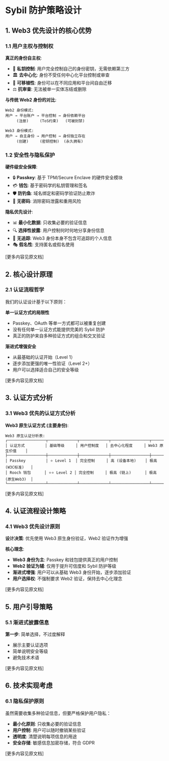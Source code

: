 # Sybil 防护策略设计

## 1. Web3 优先设计的核心优势

### 1.1 用户主权与控制权

**真正的身份自主权**:
- 🔑 **私钥控制**: 用户完全控制自己的身份密钥，无需依赖第三方
- 🏛️ **去中心化**: 身份不受任何中心化平台控制或审查
- 🔄 **可移植性**: 身份可以在不同应用和平台间自由迁移
- ⚖️ **抗审查**: 无法被单一实体冻结或删除

**与传统 Web2 身份的对比**:
```
Web2 身份模式:
用户 → 平台账户 → 平台控制 → 身份依赖平台
     (注册)     (ToS约束)   (可被封禁)

Web3 身份模式:
用户 → 自主身份 → 用户控制 → 身份独立存在
     (创建)     (密钥控制)  (永久拥有)
```

### 1.2 安全性与隐私保护

**硬件级安全保障**:
- 🔒 **Passkey**: 基于 TPM/Secure Enclave 的硬件安全模块
- 💳 **钱包**: 基于密码学的私钥管理和签名
- 🛡️ **防钓鱼**: 域名绑定和密码学验证防止欺诈
- 🔐 **无密码**: 消除密码泄露和重用风险

**隐私优先设计**:
- 📊 **最小化数据**: 只收集必要的验证信息
- 🔍 **选择性披露**: 用户控制何时何地分享身份信息
- 🚫 **无追踪**: Web3 身份本身不包含可追踪的个人信息
- 🎭 **假名性**: 支持匿名或假名使用

[更多内容见原文档]

## 2. 核心设计原理

### 2.1 认证流程哲学
我们的认证设计基于以下原则：

**单一认证方式的局限性**
- Passkey、OAuth 等单一方式都可以被重复创建
- 没有任何单一认证方式能提供完美的 Sybil 防护
- 真正的防护来自多种验证方式的组合和交叉验证

**渐进式增强安全**
- 从最基础的认证开始（Level 1）
- 逐步添加更强的唯一性验证（Level 2+）
- 用户可以选择适合自己的安全等级

[更多内容见原文档]

## 3. 认证方式分析

### 3.1 Web3 优先的认证方式分析

**Web3 原生认证方式 (主要身份)**:
```
Web3 原生认证分析表:
┌─────────────────┬─────────────┬─────────────┬─────────────────┬─────────────────┐
│ 认证方式         │ 基础等级     │ 用户控制度   │ 去中心化程度     │ Web3 原生价值    │
├─────────────────┼─────────────┼─────────────┼─────────────────┼─────────────────┤
│ Passkey         │ ⭐ Level 1  │ 完全控制     │ 高 (设备本地)    │ 极高 (W3C标准)   │
│ Rooch 钱包      │ ⭐⭐ Level 2 │ 完全控制     │ 极高 (链上)      │ 极高 (原生Web3)  │
└─────────────────┴─────────────┴─────────────┴─────────────────┴─────────────────┘
```

[更多内容见原文档]

## 4. 认证流程设计策略

### 4.1 Web3 优先设计原则

**设计决策**: 优先使用 Web3 原生身份验证，Web2 验证作为增强

**核心理念**:
- **Web3 身份为主**: Passkey 和钱包提供真正的用户控制
- **Web2 验证为辅**: 仅用于提升可信度和 Sybil 防护等级
- **渐进式增强**: 用户可以从基础 Web3 身份开始，逐步添加验证
- **用户选择权**: 不强制要求 Web2 验证，保持去中心化理念

[更多内容见原文档]

## 5. 用户引导策略

### 5.1 渐进式披露信息

**第一步**: 简单选择，不过度解释
- 展示主要认证选项
- 简单说明安全等级
- 避免技术术语

[更多内容见原文档]

## 6. 技术实现考虑

### 6.1 隐私保护原则

虽然需要收集多种验证信息，但要严格保护用户隐私：

- **最小化原则**: 只收集必要的验证信息
- **用户控制**: 用户可以随时撤销某些验证
- **透明度**: 清楚说明每项信息的用途
- **安全存储**: 敏感信息加密存储，符合 GDPR

[更多内容见原文档] 